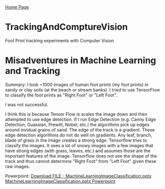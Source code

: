 [Home Page](https://github.com/TrackerLounge/Home)

# TrackingAndComptureVision
Foot Print tracking experiments with Computer Vision

# Misadventures in Machine Learning and Tracking
Summary: 
I took ~1000 images of human foot prints (my foot prints) in sandy or clay soils (at the beach or stream banks).
I tried to use TensorFlow to classify the foot prints as "Right Foot" or "Left Foot".

I was not successful. 

I think this is because Tensor Flow is scales the image down and then attempted to use edge detection.
If I run Edge Detection (e.g. Canny Edge Detection, Guassian, Prewitt, Nobel, etc.) the algorithms pick up edges around invidual grains of sand. The edge of the track is a gradient. These edge detection algorithms do not do well on gradients.
Any leaf, branch, blade of grass in the image creates a strong edge. 
Tensorflow tries to classify the images. It sees a lot of snowy images with a few images that have strong edges (with grass, leaves, etc.) and assumes those are the important features of the image. Tensorflow does not see the shape of the track and thus cannot determine "Right Foot" from "Left Foot" given these raw images.

Powerpoint:
<a id="raw-url" href="https://raw.githubusercontent.com/TrackerLounge/TrackingAndComptureVision/master/files/MachineLearningImageClassification.pptx">Download FILE - MachineLearningImageClassification.pptx</a>
[MachineLearningImageClassification.pptx Powerpoint](files/MachineLearningImageClassification.pptx)
